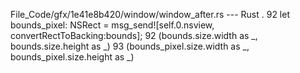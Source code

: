 File_Code/gfx/1e41e8b420/window/window_after.rs --- Rust
 .                                                                                                                                                           92             let bounds_pixel: NSRect = msg_send![self.0.nsview, convertRectToBacking:bounds];
92             (bounds.size.width as _, bounds.size.height as _)                                                                                             93             (bounds_pixel.size.width as _, bounds_pixel.size.height as _)


